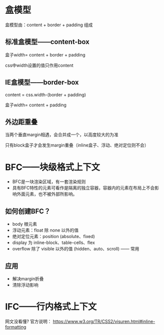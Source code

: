 # 盒模型
盒模型由：content + border + padding 组成

## 标准盒模型——content-box
盒子width= content + border + padding

css中width设置的值只作用content

## IE盒模型——border-box
content = css.width-(border + padding)

盒子width= content + padding 

## 外边距重叠

当两个垂直margin相遇，会合并成一个，以高度较大的为准

只有block盒子才会发生margin重叠（inline盒子、浮动、绝对定位则不会）


# BFC——块级格式上下文
- BFC是一块渲染区域，有一套渲染规则
- 具有BFC特性的元素可看作是隔离的独立容器，容器内的元素在布局上不会影响外面元素，也不被外部所影响。


## 如何创建BFC？
- body 根元素
- 浮动元素：float 除 none 以外的值
- 绝对定位元素：position (absolute、fixed)
- display 为 inline-block、table-cells、flex
- overflow 除了 visible 以外的值 (hidden、auto、scroll) —— 常用

## 应用
- 解决margin折叠
- 清除浮动影响

# IFC——行内格式上下文
网文没看懂?
官方说明：
https://www.w3.org/TR/CSS2/visuren.html#inline-formatting
